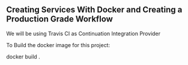 ## Creating Services With Docker and Creating a Production Grade Workflow

We will be using Travis CI as Continuation Integration Provider

To Build the docker image for this project:

docker build .
